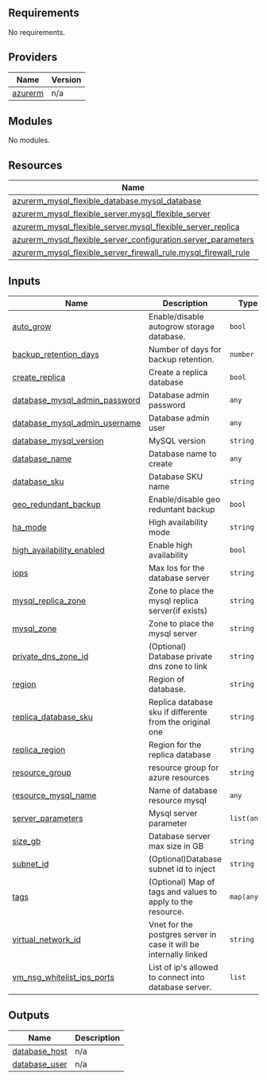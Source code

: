 ## Requirements

No requirements.

## Providers

| Name | Version |
|------|---------|
| <a name="provider_azurerm"></a> [azurerm](#provider\_azurerm) | n/a |

## Modules

No modules.

## Resources

| Name | Type |
|------|------|
| [azurerm_mysql_flexible_database.mysql_database](https://registry.terraform.io/providers/hashicorp/azurerm/latest/docs/resources/mysql_flexible_database) | resource |
| [azurerm_mysql_flexible_server.mysql_flexible_server](https://registry.terraform.io/providers/hashicorp/azurerm/latest/docs/resources/mysql_flexible_server) | resource |
| [azurerm_mysql_flexible_server.mysql_flexible_server_replica](https://registry.terraform.io/providers/hashicorp/azurerm/latest/docs/resources/mysql_flexible_server) | resource |
| [azurerm_mysql_flexible_server_configuration.server_parameters](https://registry.terraform.io/providers/hashicorp/azurerm/latest/docs/resources/mysql_flexible_server_configuration) | resource |
| [azurerm_mysql_flexible_server_firewall_rule.mysql_firewall_rule](https://registry.terraform.io/providers/hashicorp/azurerm/latest/docs/resources/mysql_flexible_server_firewall_rule) | resource |

## Inputs

| Name | Description | Type | Default | Required |
|------|-------------|------|---------|:--------:|
| <a name="input_auto_grow"></a> [auto\_grow](#input\_auto\_grow) | Enable/disable autogrow storage database. | `bool` | `false` | no |
| <a name="input_backup_retention_days"></a> [backup\_retention\_days](#input\_backup\_retention\_days) | Number of days for backup retention. | `number` | `7` | no |
| <a name="input_create_replica"></a> [create\_replica](#input\_create\_replica) | Create a replica database | `bool` | `false` | no |
| <a name="input_database_mysql_admin_password"></a> [database\_mysql\_admin\_password](#input\_database\_mysql\_admin\_password) | Database admin password | `any` | n/a | yes |
| <a name="input_database_mysql_admin_username"></a> [database\_mysql\_admin\_username](#input\_database\_mysql\_admin\_username) | Database admin user | `any` | n/a | yes |
| <a name="input_database_mysql_version"></a> [database\_mysql\_version](#input\_database\_mysql\_version) | MySQL version | `string` | `"8.0"` | no |
| <a name="input_database_name"></a> [database\_name](#input\_database\_name) | Database name to create | `any` | n/a | yes |
| <a name="input_database_sku"></a> [database\_sku](#input\_database\_sku) | Database SKU name | `string` | `"GP_Gen5_4"` | no |
| <a name="input_geo_redundant_backup"></a> [geo\_redundant\_backup](#input\_geo\_redundant\_backup) | Enable/disable geo reduntant backup | `bool` | `false` | no |
| <a name="input_ha_mode"></a> [ha\_mode](#input\_ha\_mode) | High availability mode | `string` | `"ZoneRedundant"` | no |
| <a name="input_high_availability_enabled"></a> [high\_availability\_enabled](#input\_high\_availability\_enabled) | Enable high availability | `bool` | `false` | no |
| <a name="input_iops"></a> [iops](#input\_iops) | Max Ios for the database server | `string` | `"360"` | no |
| <a name="input_mysql_replica_zone"></a> [mysql\_replica\_zone](#input\_mysql\_replica\_zone) | Zone to place the mysql replica server(if exists) | `string` | `"2"` | no |
| <a name="input_mysql_zone"></a> [mysql\_zone](#input\_mysql\_zone) | Zone to place the mysql server | `string` | `"1"` | no |
| <a name="input_private_dns_zone_id"></a> [private\_dns\_zone\_id](#input\_private\_dns\_zone\_id) | (Optional) Database private dns zone to link | `string` | `""` | no |
| <a name="input_region"></a> [region](#input\_region) | Region of database. | `string` | `"eastus"` | no |
| <a name="input_replica_database_sku"></a> [replica\_database\_sku](#input\_replica\_database\_sku) | Replica database sku if differente from the original one | `string` | `""` | no |
| <a name="input_replica_region"></a> [replica\_region](#input\_replica\_region) | Region for the replica database | `string` | `"westus"` | no |
| <a name="input_resource_group"></a> [resource\_group](#input\_resource\_group) | resource group for azure resources | `string` | `"DIGIMALLS_CUPOM_DEV"` | no |
| <a name="input_resource_mysql_name"></a> [resource\_mysql\_name](#input\_resource\_mysql\_name) | Name of database resource mysql | `any` | n/a | yes |
| <a name="input_server_parameters"></a> [server\_parameters](#input\_server\_parameters) | Mysql server parameter | `list(any)` | `[]` | no |
| <a name="input_size_gb"></a> [size\_gb](#input\_size\_gb) | Database server max size in GB | `string` | n/a | yes |
| <a name="input_subnet_id"></a> [subnet\_id](#input\_subnet\_id) | (Optional)Database subnet id to inject | `string` | `""` | no |
| <a name="input_tags"></a> [tags](#input\_tags) | (Optional) Map of tags and values to apply to the resource. | `map(any)` | `{}` | no |
| <a name="input_virtual_network_id"></a> [virtual\_network\_id](#input\_virtual\_network\_id) | Vnet for the postgres server in case it will be internally linked | `string` | `"pg_vnet"` | no |
| <a name="input_vm_nsg_whitelist_ips_ports"></a> [vm\_nsg\_whitelist\_ips\_ports](#input\_vm\_nsg\_whitelist\_ips\_ports) | List of ip's allowed to connect into database server. | `list` | `[]` | no |

## Outputs

| Name | Description |
|------|-------------|
| <a name="output_database_host"></a> [database\_host](#output\_database\_host) | n/a |
| <a name="output_database_user"></a> [database\_user](#output\_database\_user) | n/a |